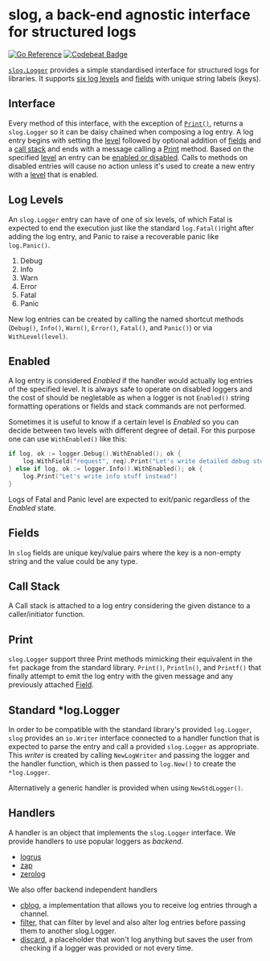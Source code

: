 # slog, a back-end agnostic interface for structured logs

[![Go Reference](https://pkg.go.dev/badge/darvaza.org/slog.svg)](https://pkg.go.dev/darvaza.org/slog)
[![Codebeat Badge](https://codebeat.co/badges/f96b7fad-4653-4421-9cb9-c2fe7a4678da)](https://codebeat.co/projects/github-com-darvaza-proxy-slog-main)

[`slog.Logger`](#interface) provides a simple standardised interface for structured logs for libraries. It supports [six log levels](#log-levels) and [fields](#fields) with unique string labels (keys).

## Interface
Every method of this interface, with the exception of [`Print()`](#print), returns a `slog.Logger` so it can be daisy chained when composing a log entry.
A log entry begins with setting the [level](#log-levels) followed by optional addition of [fields](#fields) and a [call stack](#call-stack) and ends with a message calling a [Print](#print) method.
Based on the specified [level](#log-levels) an entry can be [enabled or disabled](#enabled). Calls to methods on disabled entries will cause no action unless it's used to create a new entry with a [level](#log-levels) that is enabled.

## Log Levels
An `slog.Logger` entry can have of one of six levels, of which Fatal is expected to end the execution just like the standard `log.Fatal()`right after adding the log entry, and Panic to raise a recoverable panic like `log.Panic()`.

 1. Debug
 2. Info
 3. Warn
 4. Error
 5. Fatal
 6. Panic

New log entries can be created by calling the named shortcut methods (`Debug()`, `Info()`, `Warn()`, `Error()`, `Fatal()`, and `Panic()`) or via `WithLevel(level)`.


## Enabled
A log entry is considered _Enabled_ if the handler would actually log entries of the specified level.
It is always safe to operate on disabled loggers and the cost of should be negletable as when a logger
is not `Enabled()` string formatting operations or fields and stack commands are not performed.

Sometimes it is useful to know if a certain level is *Enabled* so you can decide between two levels with different degree
of detail. For this purpose one can use `WithEnabled()` like this:
```go
if log, ok := logger.Debug().WithEnabled(); ok {
	log.WithField("request", req).Print("Let's write detailed debug stuff")
} else if log, ok := logger.Info().WithEnabled(); ok {
	log.Print("Let's write info stuff instead")
}
```

Logs of Fatal and Panic level are expected to exit/panic regardless of the _Enabled_ state.

## Fields
In `slog` fields are unique key/value pairs where the key is a non-empty string and the value could be any type.

## Call Stack
A Call stack is attached to a log entry considering the given distance to a caller/initiator function.

## Print
`slog.Logger` support three Print methods mimicking their equivalent in the `fmt` package from the standard library. `Print()`, `Println()`, and `Printf()` that finally attempt to emit the log entry with the given message and any previously attached [Field](#fields).

## Standard *log.Logger
In order to be compatible with the standard library's provided `log.Logger`, `slog` provides an `io.Writer` interface connected to a handler function that is expected to parse the entry and call a provided `slog.Logger` as appropriate. This _writer_ is created by calling `NewLogWriter` and passing the logger and the handler function, which is then passed to `log.New()` to create the `*log.Logger`.

Alternatively a generic handler is provided when using `NewStdLogger()`.

## Handlers

A handler is an object that implements the `slog.Logger` interface.
We provide handlers to use popular loggers as _backend_.

* [logrus](https://pkg.go.dev/darvaza.org/slog/handlers/logrus)
* [zap](https://pkg.go.dev/darvaza.org/slog/handlers/zap)
* [zerolog](https://pkg.go.dev/darvaza.org/slog/handlers/zerolog)

We also offer backend independent handlers

* [cblog](https://pkg.go.dev/darvaza.org/slog/handlers/cblog), a implementation
that allows you to receive log entries through a channel.
* [filter](https://pkg.go.dev/darvaza.org/slog/handlers/filter), that can filter by level and also alter log entries before passing them to another slog.Logger.
* [discard](https://pkg.go.dev/darvaza.org/slog/handlers/discard), a placeholder that won't log anything but saves the user from checking if a logger was provided or not every time.

